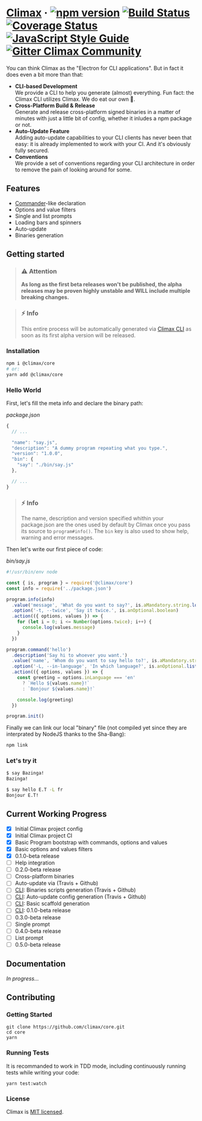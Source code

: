 # [Climax][link-website] &middot; [![npm version][img-npm]][link-npm] [![Build Status][img-travis]][link-travis] [![Coverage Status][img-coveralls]][link-coveralls] [![JavaScript Style Guide][img-styleguide]][link-styleguide] [![Gitter Climax Community][img-gitter]][link-gitter]

You can think Climax as the "Electron for CLI applications". But in fact it does
even a bit more than that:

- **CLI-based Development**<br>
  We provide a CLI to help you generate (almost) everything. Fun fact: the Climax CLI utilizes Climax. We do eat our own
  :hamburger:.<br>
- **Cross-Platform Build & Release**<br>
  Generate and release cross-platform signed binaries in a matter of minutes with just a little bit of config, whether
  it inludes a npm package or not.<br>
- **Auto-Update Feature**<br>
  Adding auto-update capabilities to your CLI clients has never been that easy: it is already implemented to work with
  your CI. And it's obviously fully secured.<br>
- **Conventions**<br>
  We provide a set of conventions regarding your CLI architecture in order to remove the pain of looking around for
  some.

## Features

- [Commander](https://github.com/commander-rb/commander)-like declaration
- Options and value filters
- Single and list prompts
- Loading bars and spinners
- Auto-update
- Binaries generation

## Getting started

> ### :warning: Attention
> **As long as the first beta releases won't be published, the alpha releases may be proven highly unstable and WILL
> include multiple breaking changes.**

> ### :zap: Info
> This entire process will be automatically generated via [Climax CLI][link-cli] as soon as its first alpha version will
> be released.

### Installation

```bash
npm i @climax/core
# or:
yarn add @climax/core
```

### Hello World

First, let's fill the meta info and declare the binary path:

_package.json_

```js
{
  // ...

  "name": "say.js",
  "description": "A dummy program repeating what you type.",
  "version": "1.0.0",
  "bin": {
    "say": "./bin/say.js"
  },

  // ...
}
```

> ### :zap: Info
> The name, description and version specified whithin your package.json are the ones used by default by Climax once you
> pass its source to `program#info()`. The `bin` key is also used to show help, warning and error messages.

Then let's write our first piece of code:

_bin/say.js_

```js
#!/usr/bin/env node

const { is, program } = require('@climax/core')
const info = require('../package.json')

program.info(info)
  .value('message', 'What do you want to say?', is.aMandatory.string.longerThan(0))
  .option('-t, --twice', 'Say it twice.', is.anOptional.boolean)
  .action(({ options, values }) => {
    for (let i = 0; i <= Number(options.twice); i++) {
      console.log(values.message)
    }
  })

program.command('hello')
  .description('Say hi to whoever you want.')
  .value('name', 'Whom do you want to say hello to?', is.aMandatory.string.longerThan(0))
  .option('-L, --in-language', 'In which language?', is.anOptional.list(['en', 'fr']).else('en'))
  .action(({ options, values }) => {
    const greeting = options.inLanguage === 'en'
      ? `Hello ${values.name}!`
      : `Bonjour ${values.name}!`

    console.log(greeting)
  })

program.init()
```

Finally we can link our local "binary" file (not compiled yet since they are interprated by NodeJS thanks to the
Sha-Bang):

```bash
npm link
```

### Let's try it

```bash
$ say Bazinga!
Bazinga!

$ say hello E.T -L fr
Bonjour E.T!
```

## Current Working Progress

- [x] Initial Climax project config
- [x] Initial Climax project CI
- [x] Basic Program bootstrap with commands, options and values
- [x] Basic options and values filters
- [x] 0.1.0-beta release
- [ ] Help integration
- [ ] 0.2.0-beta release
- [ ] Cross-platform binaries
- [ ] Auto-update via (Travis + Github)
- [ ] [CLI][link-cli]: Binaries scripts generation (Travis + Github)
- [ ] [CLI][link-cli]: Auto-update config generation (Travis + Github)
- [ ] [CLI][link-cli]: Basic scaffold generation
- [ ] [CLI][link-cli]: 0.1.0-beta release
- [ ] 0.3.0-beta release
- [ ] Single prompt
- [ ] 0.4.0-beta release
- [ ] List prompt
- [ ] 0.5.0-beta release

## Documentation

_In progress..._

## Contributing

### Getting Started

```
git clone https://github.com/climax/core.git
cd core
yarn
```

### Running Tests

It is recommanded to work in TDD mode, including continuously running tests while writing your code:

```
yarn test:watch
```

### License

Climax is [MIT licensed][link-license].

[img-coveralls]: https://img.shields.io/coveralls/github/climax/core/master.svg?style=flat-square
[img-gitter]: https://img.shields.io/gitter/room/climax/community.svg?style=flat-square
[img-npm]: https://img.shields.io/npm/v/@climax/core.svg?style=flat-square
[img-styleguide]: https://img.shields.io/badge/code_style-airbnb-brightgreen.svg?style=flat-square
[img-travis]: https://img.shields.io/travis/climax/core/master.svg?style=flat-square
[link-cli]: https://github.com/climax/cli
[link-coveralls]: https://coveralls.io/github/climax/core
[link-license]: https://github.com/climax/climax/blob/master/LICENSE
[link-npm]: https://www.npmjs.com/package/@climax/core
[link-styleguide]: https://github.com/airbnb/javascript#airbnb-javascript-style-guide-
[link-travis]: https://travis-ci.org/climax/core
[link-website]: https://climaxjs.com
[link-gitter]: https://gitter.im/climax/community
